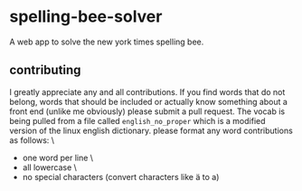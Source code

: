 # spelling-bee-solver
A web app to solve the new york times spelling bee.
## contributing
I greatly appreciate any and all contributions.  If you find words that do not belong, words that should be included or actually know something about a front end (unlike me obviously) please submit a pull request.  The vocab is being pulled from a file called `english_no_proper` which is a modified version of the linux english dictionary.  please format any word contributions as follows: \
* one word per line \
* all lowercase \
* no special characters (convert characters like ä to a)
